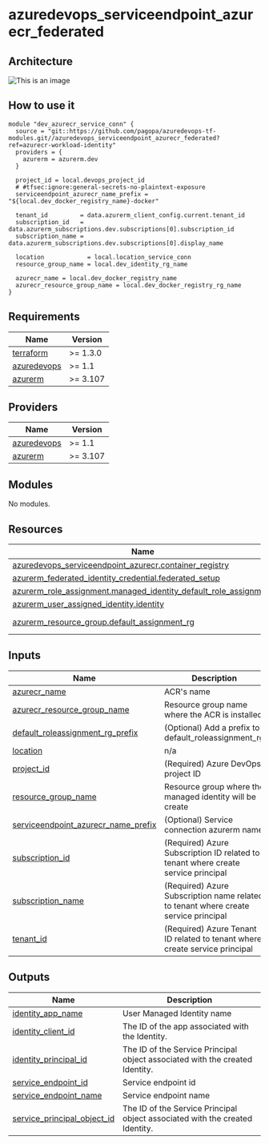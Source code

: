 # azuredevops_serviceendpoint_azurecr_federated

## Architecture

![This is an image](./docs/module-arch.drawio.png)

## How to use it

```hcl
module "dev_azurecr_service_conn" {
  source = "git::https://github.com/pagopa/azuredevops-tf-modules.git//azuredevops_serviceendpoint_azurecr_federated?ref=azurecr-workload-identity"
  providers = {
    azurerm = azurerm.dev
  }

  project_id = local.devops_project_id
  # #tfsec:ignore:general-secrets-no-plaintext-exposure
  serviceendpoint_azurecr_name_prefix = "${local.dev_docker_registry_name}-docker"

  tenant_id         = data.azurerm_client_config.current.tenant_id
  subscription_id   = data.azurerm_subscriptions.dev.subscriptions[0].subscription_id
  subscription_name = data.azurerm_subscriptions.dev.subscriptions[0].display_name

  location            = local.location_service_conn
  resource_group_name = local.dev_identity_rg_name

  azurecr_name = local.dev_docker_registry_name
  azurecr_resource_group_name = local.dev_docker_registry_rg_name
}
```

<!-- markdownlint-disable -->
<!-- BEGIN_TF_DOCS -->
## Requirements

| Name | Version |
|------|---------|
| <a name="requirement_terraform"></a> [terraform](#requirement\_terraform) | >= 1.3.0 |
| <a name="requirement_azuredevops"></a> [azuredevops](#requirement\_azuredevops) | >= 1.1 |
| <a name="requirement_azurerm"></a> [azurerm](#requirement\_azurerm) | >= 3.107 |

## Providers

| Name | Version |
|------|---------|
| <a name="provider_azuredevops"></a> [azuredevops](#provider\_azuredevops) | >= 1.1 |
| <a name="provider_azurerm"></a> [azurerm](#provider\_azurerm) | >= 3.107 |

## Modules

No modules.

## Resources

| Name | Type |
|------|------|
| [azuredevops_serviceendpoint_azurecr.container_registry](https://registry.terraform.io/providers/microsoft/azuredevops/latest/docs/resources/serviceendpoint_azurecr) | resource |
| [azurerm_federated_identity_credential.federated_setup](https://registry.terraform.io/providers/hashicorp/azurerm/latest/docs/resources/federated_identity_credential) | resource |
| [azurerm_role_assignment.managed_identity_default_role_assignment](https://registry.terraform.io/providers/hashicorp/azurerm/latest/docs/resources/role_assignment) | resource |
| [azurerm_user_assigned_identity.identity](https://registry.terraform.io/providers/hashicorp/azurerm/latest/docs/resources/user_assigned_identity) | resource |
| [azurerm_resource_group.default_assignment_rg](https://registry.terraform.io/providers/hashicorp/azurerm/latest/docs/data-sources/resource_group) | data source |

## Inputs

| Name | Description | Type | Default | Required |
|------|-------------|------|---------|:--------:|
| <a name="input_azurecr_name"></a> [azurecr\_name](#input\_azurecr\_name) | ACR's name | `string` | n/a | yes |
| <a name="input_azurecr_resource_group_name"></a> [azurecr\_resource\_group\_name](#input\_azurecr\_resource\_group\_name) | Resource group name where the ACR is installed | `string` | n/a | yes |
| <a name="input_default_roleassignment_rg_prefix"></a> [default\_roleassignment\_rg\_prefix](#input\_default\_roleassignment\_rg\_prefix) | (Optional) Add a prefix to default\_roleassignment\_rg | `string` | `""` | no |
| <a name="input_location"></a> [location](#input\_location) | n/a | `string` | n/a | yes |
| <a name="input_project_id"></a> [project\_id](#input\_project\_id) | (Required) Azure DevOps project ID | `string` | n/a | yes |
| <a name="input_resource_group_name"></a> [resource\_group\_name](#input\_resource\_group\_name) | Resource group where the managed identity will be create | `string` | n/a | yes |
| <a name="input_serviceendpoint_azurecr_name_prefix"></a> [serviceendpoint\_azurecr\_name\_prefix](#input\_serviceendpoint\_azurecr\_name\_prefix) | (Optional) Service connection azurerm name | `string` | `""` | no |
| <a name="input_subscription_id"></a> [subscription\_id](#input\_subscription\_id) | (Required) Azure Subscription ID related to tenant where create service principal | `string` | n/a | yes |
| <a name="input_subscription_name"></a> [subscription\_name](#input\_subscription\_name) | (Required) Azure Subscription name related to tenant where create service principal | `string` | n/a | yes |
| <a name="input_tenant_id"></a> [tenant\_id](#input\_tenant\_id) | (Required) Azure Tenant ID related to tenant where create service principal | `string` | n/a | yes |

## Outputs

| Name | Description |
|------|-------------|
| <a name="output_identity_app_name"></a> [identity\_app\_name](#output\_identity\_app\_name) | User Managed Identity name |
| <a name="output_identity_client_id"></a> [identity\_client\_id](#output\_identity\_client\_id) | The ID of the app associated with the Identity. |
| <a name="output_identity_principal_id"></a> [identity\_principal\_id](#output\_identity\_principal\_id) | The ID of the Service Principal object associated with the created Identity. |
| <a name="output_service_endpoint_id"></a> [service\_endpoint\_id](#output\_service\_endpoint\_id) | Service endpoint id |
| <a name="output_service_endpoint_name"></a> [service\_endpoint\_name](#output\_service\_endpoint\_name) | Service endpoint name |
| <a name="output_service_principal_object_id"></a> [service\_principal\_object\_id](#output\_service\_principal\_object\_id) | The ID of the Service Principal object associated with the created Identity. |
<!-- END_TF_DOCS -->
